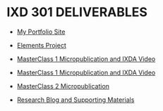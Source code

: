 IXD 301 DELIVERABLES
===========================================

+ [My Portfolio Site](http://aaronmcalinden.com/)

+ [Elements Project](https://aaronmcalinden.github.io/element_site/index.html)

+ [MasterClass 1 Micropublication and IXDA Video](http://aaronmcalinden.com/wisl.html)

+ [MasterClass 1 Micropublication and IXDA Video](http://aaronmcalinden.com/wisl.html)

+ [MasterClass 2 Micropublication](https://www.youtube.com/watch?v=kqwTz8wrvvc&feature=youtu.be)

+ [Research Blog and Supporting Materials](http://amcalinden.tumblr.com/)
